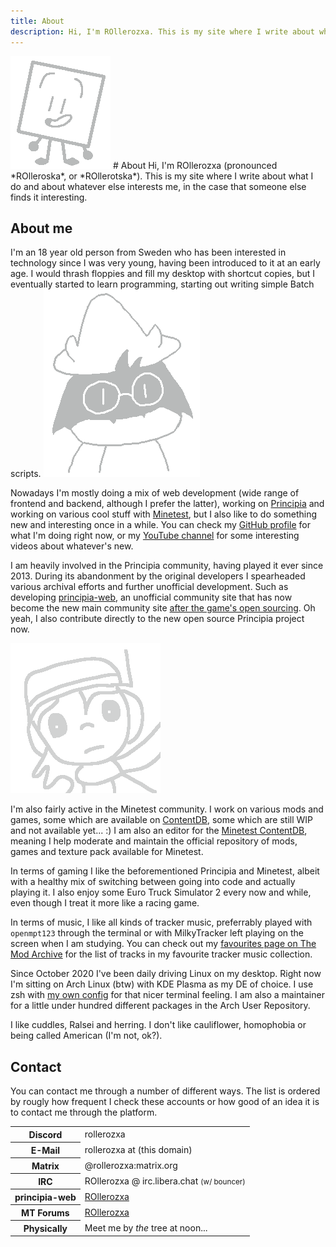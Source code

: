 ```yaml
---
title: About
description: Hi, I'm ROllerozxa. This is my site where I write about whatever interests me, in the case that someone else finds it interesting.
---
```

<img src="/assets/ozxa_new_osc.png" class="ozxa" alt="ozxa" title="Ozxa">
# About
Hi, I'm ROllerozxa (pronounced *ROlleroska*, or *ROllerotska*). This is my site where I write about what I do and about whatever else interests me, in the case that someone else finds it interesting.

## About me
I'm an 18 year old person from Sweden who has been interested in technology since I was very young, having been introduced to it at an early age. I would thrash floppies and fill my desktop with shortcut copies, but I eventually started to learn programming, starting out writing simple Batch scripts.
<img src="/assets/cute_drawn_ralsei.png" class="cute-ralsei" alt="Cute Ralsei" title="Cute Ralsei" onclick="this.src='/assets/cute_drawn_ralsei_squeak.png'">

Nowadays I'm mostly doing a mix of web development (wide range of frontend and backend, although I prefer the latter), working on [Principia](https://principia-web.se) and working on various cool stuff with [Minetest](https://www.minetest.net), but I also like to do something new and interesting once in a while. You can check my [GitHub profile](https://github.com/rollerozxa) for what I'm doing right now, or my [YouTube channel](https://www.youtube.com/channel/UC9DVzb753ncMoR7TBuqvcIA) for some interesting videos about whatever's new.

I am heavily involved in the Principia community, having played it ever since 2013. During its abandonment by the original developers I spearheaded various archival efforts and further unofficial development. Such as developing [principia-web](https://principia-web.se), an unofficial community site that has now become the new main community site [after the game's open sourcing](https://github.com/Bithack/principia/). Oh yeah, I also contribute directly to the new open source Principia project now.

<img src="/assets/quote.png" class="quote" alt="quote" title="Quote">

I'm also fairly active in the Minetest community. I work on various mods and games, some which are available on [ContentDB](https://content.minetest.net/users/ROllerozxa/), some which are still WIP and not available yet... :) I am also an editor for the [Minetest ContentDB](https://content.minetest.net), meaning I help moderate and maintain the official repository of mods, games and texture pack available for Minetest.

In terms of gaming I like the beforementioned Principia and Minetest, albeit with a healthy mix of switching between going into code and actually playing it. I also enjoy some Euro Truck Simulator 2 every now and while, even though I treat it more like a racing game.

In terms of music, I like all kinds of tracker music, preferrably played with `openmpt123` through the terminal or with MilkyTracker left playing on the screen when I am studying. You can check out my [favourites page on The Mod Archive](https://modarchive.org/index.php?request=view_member_favourites&query=93924) for the list of tracks in my favourite tracker music collection.

Since October 2020 I've been daily driving Linux on my desktop. Right now I'm sitting on Arch Linux (btw) with KDE Plasma as my DE of choice. I use zsh with [my own config](https://github.com/rollerozxa/zshrc) for that nicer terminal feeling. I am also a maintainer for a little under hundred different packages in the Arch User Repository.

I like cuddles, Ralsei and herring. I don't like cauliflower, homophobia or being called American (I'm not, ok?).

## Contact
You can contact me through a number of different ways. The list is ordered by rougly how frequent I check these accounts or how good of an idea it is to contact me through the platform.

<table>
	<tr>
		<th>Discord</th>
		<td>rollerozxa</td>
	</tr><tr>
		<th>E-Mail</th>
		<td id="email">rollerozxa at (this domain)</td>
	</tr><tr>
		<th>Matrix</th>
		<td>@rollerozxa:matrix.org</td>
	</tr><tr>
		<th>IRC</th>
		<td>ROllerozxa @ irc.libera.chat <small>(w/ bouncer)</small></td>
	</tr><tr>
		<th>principia-web</th>
		<td><a href="https://principia-web.se/user/1">ROllerozxa</a></td>
	</tr><tr>
		<th>MT Forums</th>
		<td><a href="https://forum.minetest.net/memberlist.php?mode=viewprofile&u=29559">ROllerozxa</a></td>
	</tr><tr>
		<th>Physically</th>
		<td>Meet me by <em>the</em> tree at noon...</td>
	</tr>
</table>

<script>
document.getElementById('email').innerHTML = atob('cm9sbGVyb3p4YUB2b3hlbG1hbmlwLnNlCg==');
</script>
